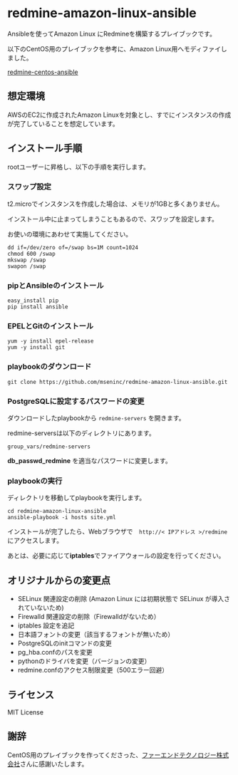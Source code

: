 # redmine-amazon-linux-ansible

Ansibleを使ってAmazon Linux にRedmineを構築するプレイブックです。

以下のCentOS用のプレイブックを参考に、Amazon Linux用へモディファイしました。

[redmine-centos-ansible](https://github.com/farend/redmine-centos-ansible)


## 想定環境

AWSのEC2に作成されたAmazon Linuxを対象とし、すでにインスタンスの作成が完了していることを想定しています。

## インストール手順

rootユーザーに昇格し、以下の手順を実行します。

### スワップ設定

t2.microでインスタンスを作成した場合は、メモリが1GBと多くありません。

インストール中に止まってしまうこともあるので、スワップを設定します。

お使いの環境にあわせて実施してください。

```
dd if=/dev/zero of=/swap bs=1M count=1024
chmod 600 /swap
mkswap /swap
swapon /swap
```

### pipとAnsibleのインストール

```
easy_install pip
pip install ansible
```

### EPELとGitのインストール

```
yum -y install epel-release
yum -y install git
```

### playbookのダウンロード

```
git clone https://github.com/mseninc/redmine-amazon-linux-ansible.git
```

### PostgreSQLに設定するパスワードの変更

ダウンロードしたplaybookから `redmine-servers` を開きます。

redmine-serversは以下のディレクトリにあります。

```
group_vars/redmine-servers
```

**db_passwd_redmine** を適当なパスワードに変更します。

### playbookの実行

ディレクトリを移動してplaybookを実行します。

```
cd redmine-amazon-linux-ansible
ansible-playbook -i hosts site.yml
```

インストールが完了したら、Webブラウザで　`http://< IPアドレス >/redmine` にアクセスします。

あとは、必要に応じて**iptables**でファイアウォールの設定を行ってください。

## オリジナルからの変更点

- SELinux 関連設定の削除 (Amazon Linux には初期状態で SELinux が導入されていないため)
- Firewalld 関連設定の削除（Firewalldがないため）
- iptables 設定を追記
- 日本語フォントの変更（該当するフォントが無いため）
- PostgreSQLのinitコマンドの変更
- pg_hba.confのパスを変更
- pythonのドライバを変更（バージョンの変更）
- redmine.confのアクセス制限変更（500エラー回避）

## ライセンス

MIT License

## 謝辞

CentOS用のプレイブックを作ってくださった、[ファーエンドテクノロジー株式会社](http://www.farend.co.jp/)さんに感謝いたします。